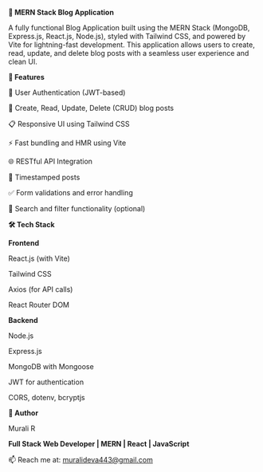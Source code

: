 **📝 MERN Stack Blog Application**

A fully functional Blog Application built using the MERN Stack (MongoDB, Express.js, React.js, Node.js), styled with Tailwind CSS, and powered by Vite for lightning-fast development. This application allows users to create, read, update, and delete blog posts with a seamless user experience and clean UI.

**🚀 Features**

🔐 User Authentication (JWT-based)

📝 Create, Read, Update, Delete (CRUD) blog posts

📋 Responsive UI using Tailwind CSS

⚡ Fast bundling and HMR using Vite

🌐 RESTful API Integration

📅 Timestamped posts

✅ Form validations and error handling

🔎 Search and filter functionality (optional)

**🛠️ Tech Stack**

**Frontend**

React.js (with Vite)

Tailwind CSS

Axios (for API calls)

React Router DOM

**Backend**

Node.js

Express.js

MongoDB with Mongoose

JWT for authentication

CORS, dotenv, bcryptjs

**🙌 Author**

Murali R

**Full Stack Web Developer | MERN | React | JavaScript**

📫 Reach me at: muralideva443@gmail.com
